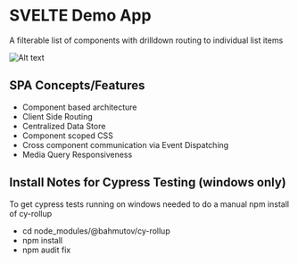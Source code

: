 # SVELTE Demo App
A filterable list of components with drilldown routing to individual list items

![Alt text](https://www.c0dez0ne.com/img/svelte-listings.jpg "UI Screen")

## SPA Concepts/Features
* Component based architecture
* Client Side Routing
* Centralized Data Store
* Component scoped CSS
* Cross component communication via Event Dispatching
* Media Query Responsiveness

## Install Notes for Cypress Testing (windows only)
To get cypress tests running on windows needed to do a manual npm install of cy-rollup
* cd node_modules/@bahmutov/cy-rollup
* npm install
* npm audit fix



